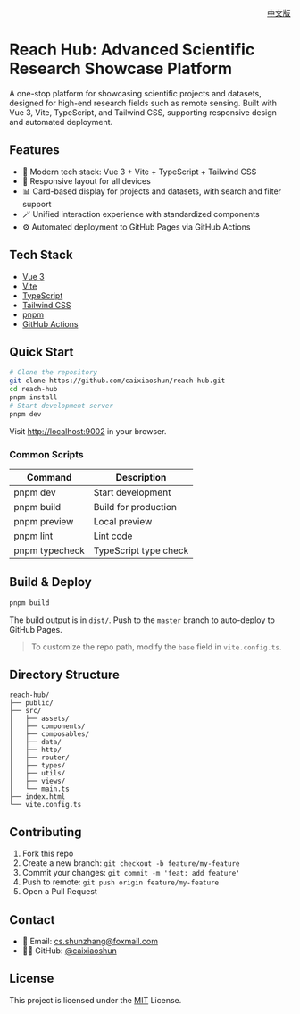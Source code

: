 <p align="right"><a href="./README.md">中文版</a></p>

# Reach Hub: Advanced Scientific Research Showcase Platform

A one-stop platform for showcasing scientific projects and datasets, designed for high-end research fields such as remote sensing. Built with Vue 3, Vite, TypeScript, and Tailwind CSS, supporting responsive design and automated deployment.

## Features
- 🚀 Modern tech stack: Vue 3 + Vite + TypeScript + Tailwind CSS
- 📱 Responsive layout for all devices
- 📊 Card-based display for projects and datasets, with search and filter support
- 🪄 Unified interaction experience with standardized components
- ⚙️ Automated deployment to GitHub Pages via GitHub Actions

## Tech Stack
- [Vue 3](https://vuejs.org/)
- [Vite](https://vitejs.dev/)
- [TypeScript](https://www.typescriptlang.org/)
- [Tailwind CSS](https://tailwindcss.com/)
- [pnpm](https://pnpm.io/)
- [GitHub Actions](https://github.com/features/actions)

## Quick Start
```bash
# Clone the repository
git clone https://github.com/caixiaoshun/reach-hub.git
cd reach-hub
pnpm install
# Start development server
pnpm dev
```
Visit [http://localhost:9002](http://localhost:9002) in your browser.

### Common Scripts
| Command         | Description            |
|----------------|------------------------|
| pnpm dev       | Start development      |
| pnpm build     | Build for production   |
| pnpm preview   | Local preview          |
| pnpm lint      | Lint code              |
| pnpm typecheck | TypeScript type check  |

## Build & Deploy
```bash
pnpm build
```
The build output is in `dist/`. Push to the `master` branch to auto-deploy to GitHub Pages.

> To customize the repo path, modify the `base` field in `vite.config.ts`.

## Directory Structure
```text
reach-hub/
├── public/
├── src/
│   ├── assets/
│   ├── components/
│   ├── composables/
│   ├── data/
│   ├── http/
│   ├── router/
│   ├── types/
│   ├── utils/
│   ├── views/
│   └── main.ts
├── index.html
└── vite.config.ts
```

## Contributing
1. Fork this repo
2. Create a new branch: `git checkout -b feature/my-feature`
3. Commit your changes: `git commit -m 'feat: add feature'`
4. Push to remote: `git push origin feature/my-feature`
5. Open a Pull Request

## Contact
- 📧 Email: [cs.shunzhang@foxmail.com](mailto:cs.shunzhang@foxmail.com)
- 🧑‍💻 GitHub: [@caixiaoshun](https://github.com/caixiaoshun)

## License
This project is licensed under the [MIT](LICENSE) License.

